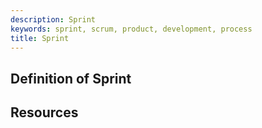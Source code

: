 ```yaml
---
description: Sprint
keywords: sprint, scrum, product, development, process
title: Sprint
---
```


## Definition of Sprint

## Resources
